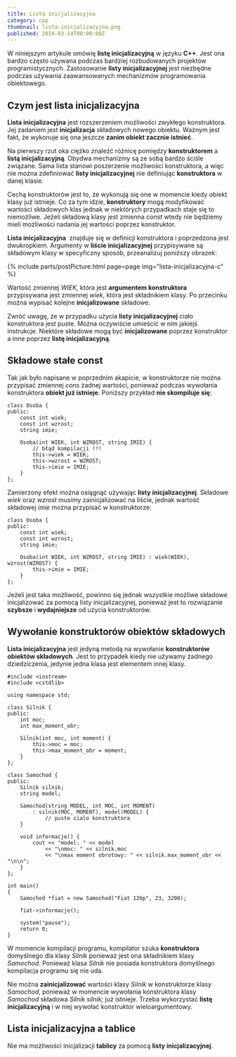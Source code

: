 ```yaml
---
title: Lista inicjalizacyjna
category: cpp
thumbnail: lista-inicjalizacyjna.png
published: 2014-03-14T00:00:00Z
---
```

W niniejszym artykule omówię **listę inicjalizacyjną** w języku **C++**. Jest ona bardzo często używana podczas bardziej rozbudowanych projektów programistycznych. Zastosowanie **listy inicjalizacyjnej** jest niezbędne podczas używania zaawansowanych mechanizmów programowania obiektowego.

<!--more-->

## Czym jest lista inicjalizacyjna

**Lista inicjalizacyjna** jest rozszerzeniem możliwości zwykłego konstruktora. Jej zadaniem jest **inicjalizacja** składowych nowego obiektu. Ważnym jest fakt, że wykonuje się ona jeszcze **zanim obiekt zacznie istnieć**.

Na pierwszy rzut oka ciężko znaleźć różnicę pomiędzy **konstruktorem** a **listą inicjalizacyjną**. Obydwa mechanizmy są ze sobą bardzo ściśle związane. Sama lista stanowi poszerzenie możliwości konstruktora, a więc nie można zdefiniować **listy inicjalizacyjnej** nie definiując **konstruktora** w danej klasie.

Cechą konstruktorów jest to, że wykonują się one w momencie kiedy obiekt klasy już istnieje. Co za tym idzie, **konstruktory** mogą modyfikować wartości składowych klas jednak w niektórych przypadkach staje się to niemożliwe. Jeżeli składową klasy jest zmienna *const* wtedy nie będziemy mieli możliwości nadania jej wartości poprzez konstruktor.

**Lista inicjalizacyjna**  znajduje się w definicji konstruktora i poprzedzona jest dwukropkiem. Argumenty w **liście inicjalizacyjnej** przypisywane są składowym klasy w specyficzny sposób, przeanalizuj poniższy obrazek:

{% include parts/postPicture.html page=page img="lista-inicjalizacyjna-c" %}

Wartość zmiennej *WIEK*, która jest **argumentem konstruktora** przypisywana jest zmiennej *wiek*, która jest składnikiem klasy. Po przecinku można wypisać kolejne **inicjalizowane** składowe.

Zwróć uwagę, że w przypadku użycia **listy inicjalizacyjnej** ciało konstruktora jest puste. Można oczywiście umieścić w nim jakiejś instrukcje. Niektóre składowe mogą być **inicjalizowane** poprzez konstruktor a inne poprzez **listę inicjalizacyjną**.

## Składowe stałe const

Tak jak było napisane w poprzednim akapicie, w konstruktorze nie można przypisać zmiennej *cons* żadnej wartości, ponieważ podczas wywołania konstruktora **obiekt już istnieje**. Poniższy przykład **nie skompiluje się**:

	class Osoba {
	public:
	    const int wiek;
	    const int wzrost;
	    string imie;
	    
	    Osoba(int WIEK, int WZROST, string IMIE) {
	        // błąd kompilacji !!!
	        this->wiek = WIEK;
	        this->wzrost = WZROST;
	        this->imie = IMIE;
	    }
	};

Zamierzony efekt można osiągnąć używając **listy inicjalizacyjnej**. Składowe *wiek* oraz *wzrost* musimy zainicjalizować na liście, jednak wartość składowej *imie* można przypisać w konstruktorze:

	class Osoba {
	public:
	    const int wiek;
	    const int wzrost;
	    string imie;
	    
	    Osoba(int WIEK, int WZROST, string IMIE) : wiek(WIEK), wzrost(WZROST) {
	        this->imie = IMIE;
	    }
	};

Jeżeli jest taka możliwość, powinno się jednak wszystkie możliwe składowe inicjalizować za pomocą listy inicjalizacyjnej, ponieważ jest to rozwiązanie **szybsze** i **wydajniejsze** od użycia konstruktorów.

## Wywołanie konstruktorów obiektów składowych

**Lista inicjalizacyjna** jest jedyną metodą na wywołanie **konstruktorów obiektów składowych**. Jest to przypadek kiedy nie używamy żadnego dziedziczenia, jedynie jedna klasa jest elementem innej klasy.

	#include <iostream>
	#include <cstdlib>
	
	using namespace std;
	
	class Silnik {
	public:
	    int moc;
	    int max_moment_obr;
	    
	    Silnik(int moc, int moment) {
	        this->moc = moc;
	        this->max_moment_obr = moment;
	    }
	};
	
	class Samochod {
	public:
	    Silnik silnik;
	    string model;
	    
	    Samochod(string MODEL, int MOC, int MOMENT)
	        : silnik(MOC, MOMENT), model(MODEL) {
	            // puste cialo konstruktora
	    }
	    
	    void informacje() {
	        cout << "model: " << model
	            << "\nmoc: " << silnik.moc
	            << "\nmax moment obrotowy: " << silnik.max_moment_obr << "\n\n";
	    }
	};
	
	int main()
	{
	    Samochod *fiat = new Samochod("Fiat 126p", 23, 3200);
	    
	    fiat->informacje();
	    
	    system("pause");
	    return 0;
	}

W momencie kompilacji programu, kompilator szuka **konstruktora** domyślnego dla klasy *Silnik* ponieważ jest ona składnikiem klasy *Samochod*. Ponieważ klasa *Silnik* nie posiada konstruktora domyślnego kompilacja programu się nie uda.

Nie można **zainicjalizować** wartości klasy *Silnik* w konstruktorze klasy *Samochod*, ponieważ w momencie wywołania konstruktora klasy *Samochod* składowa *Silnik silnik;* już istnieje. Trzeba wykorzystać **listę inicjalizacyjną** i w niej wywołać konstruktor wieloargumentowy.

## Lista inicjalizacyjna a tablice

Nie ma możliwości inicjalizacji **tablicy** za pomocą **listy inicjalizacyjnej**.